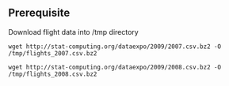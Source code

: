 Prerequisite
---

Download flight data into /tmp directory 


`wget http://stat-computing.org/dataexpo/2009/2007.csv.bz2 -O /tmp/flights_2007.csv.bz2`


`wget http://stat-computing.org/dataexpo/2009/2008.csv.bz2 -O /tmp/flights_2008.csv.bz2`